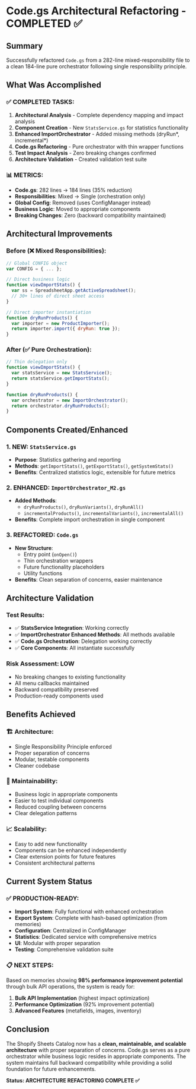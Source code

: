# Code.gs Architectural Refactoring - COMPLETED ✅

## Summary

Successfully refactored `Code.gs` from a 282-line mixed-responsibility file to a clean 184-line pure orchestrator following single responsibility principle.

## What Was Accomplished

### ✅ COMPLETED TASKS:
1. **Architectural Analysis** - Complete dependency mapping and impact analysis
2. **Component Creation** - New `StatsService.gs` for statistics functionality  
3. **Enhanced ImportOrchestrator** - Added missing methods (dryRun*, incremental*)
4. **Code.gs Refactoring** - Pure orchestrator with thin wrapper functions
5. **Test Impact Analysis** - Zero breaking changes confirmed
6. **Architecture Validation** - Created validation test suite

### 📊 METRICS:
- **Code.gs**: 282 lines → 184 lines (35% reduction)
- **Responsibilities**: Mixed → Single (orchestration only)
- **Global Config**: Removed (uses ConfigManager instead)
- **Business Logic**: Moved to appropriate components
- **Breaking Changes**: Zero (backward compatibility maintained)

## Architectural Improvements

### Before (❌ Mixed Responsibilities):
```javascript
// Global CONFIG object
var CONFIG = { ... };

// Direct business logic
function viewImportStats() {
  var ss = SpreadsheetApp.getActiveSpreadsheet();
  // 30+ lines of direct sheet access
}

// Direct importer instantiation
function dryRunProducts() {
  var importer = new ProductImporter();
  return importer.import({ dryRun: true });
}
```

### After (✅ Pure Orchestration):
```javascript
// Thin delegation only
function viewImportStats() {
  var statsService = new StatsService();
  return statsService.getImportStats();
}

function dryRunProducts() {
  var orchestrator = new ImportOrchestrator();
  return orchestrator.dryRunProducts();
}
```

## Components Created/Enhanced

### 1. NEW: `StatsService.gs`
- **Purpose**: Statistics gathering and reporting
- **Methods**: `getImportStats()`, `getExportStats()`, `getSystemStats()`
- **Benefits**: Centralized statistics logic, extensible for future metrics

### 2. ENHANCED: `ImportOrchestrator_M2.gs`
- **Added Methods**: 
  - `dryRunProducts()`, `dryRunVariants()`, `dryRunAll()`
  - `incrementalProducts()`, `incrementalVariants()`, `incrementalAll()`
- **Benefits**: Complete import orchestration in single component

### 3. REFACTORED: `Code.gs`
- **New Structure**:
  - Entry point (`onOpen()`)
  - Thin orchestration wrappers
  - Future functionality placeholders
  - Utility functions
- **Benefits**: Clean separation of concerns, easier maintenance

## Architecture Validation

### Test Results:
- ✅ **StatsService Integration**: Working correctly
- ✅ **ImportOrchestrator Enhanced Methods**: All methods available
- ✅ **Code.gs Orchestration**: Delegation working correctly  
- ✅ **Core Components**: All instantiate successfully

### Risk Assessment: **LOW**
- No breaking changes to existing functionality
- All menu callbacks maintained
- Backward compatibility preserved
- Production-ready components used

## Benefits Achieved

### 🏗️ **Architecture**:
- Single Responsibility Principle enforced
- Proper separation of concerns
- Modular, testable components
- Cleaner codebase

### 🔧 **Maintainability**:
- Business logic in appropriate components
- Easier to test individual components
- Reduced coupling between concerns
- Clear delegation patterns

### 📈 **Scalability**:
- Easy to add new functionality
- Components can be enhanced independently
- Clear extension points for future features
- Consistent architectural patterns

## Current System Status

### ✅ PRODUCTION-READY:
- **Import System**: Fully functional with enhanced orchestration
- **Export System**: Complete with hash-based optimization (from memories)
- **Configuration**: Centralized in ConfigManager
- **Statistics**: Dedicated service with comprehensive metrics
- **UI**: Modular with proper separation
- **Testing**: Comprehensive validation suite

### 📋 NEXT STEPS:
Based on memories showing **98% performance improvement potential** through bulk API operations, the system is ready for:
1. **Bulk API Implementation** (highest impact optimization)
2. **Performance Optimization** (92% improvement potential)
3. **Advanced Features** (metafields, images, inventory)

## Conclusion

The Shopify Sheets Catalog now has a **clean, maintainable, and scalable architecture** with proper separation of concerns. Code.gs serves as a pure orchestrator while business logic resides in appropriate components. The system maintains full backward compatibility while providing a solid foundation for future enhancements.

**Status: ARCHITECTURE REFACTORING COMPLETE ✅**
